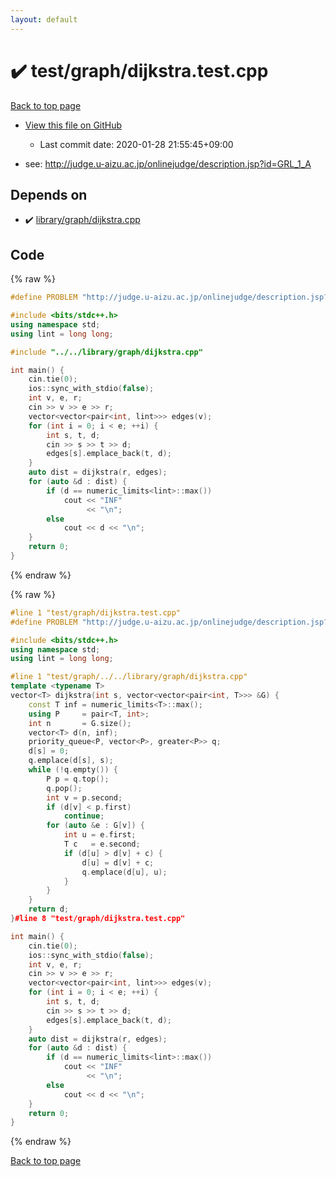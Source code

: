 ```yaml
---
layout: default
---
```


<!-- mathjax config similar to math.stackexchange -->
<script type="text/javascript" async
  src="https://cdnjs.cloudflare.com/ajax/libs/mathjax/2.7.5/MathJax.js?config=TeX-MML-AM_CHTML">
</script>
<script type="text/x-mathjax-config">
  MathJax.Hub.Config({
    TeX: { equationNumbers: { autoNumber: "AMS" }},
    tex2jax: {
      inlineMath: [ ['$','$'] ],
      processEscapes: true
    },
    "HTML-CSS": { matchFontHeight: false },
    displayAlign: "left",
    displayIndent: "2em"
  });
</script>

<script type="text/javascript" src="https://cdnjs.cloudflare.com/ajax/libs/jquery/3.4.1/jquery.min.js"></script>
<script src="https://cdn.jsdelivr.net/npm/jquery-balloon-js@1.1.2/jquery.balloon.min.js" integrity="sha256-ZEYs9VrgAeNuPvs15E39OsyOJaIkXEEt10fzxJ20+2I=" crossorigin="anonymous"></script>
<script type="text/javascript" src="../../../assets/js/copy-button.js"></script>
<link rel="stylesheet" href="../../../assets/css/copy-button.css" />


# :heavy_check_mark: test/graph/dijkstra.test.cpp

<a href="../../../index.html">Back to top page</a>

* <a href="{{ site.github.repository_url }}/blob/master/test/graph/dijkstra.test.cpp">View this file on GitHub</a>
    - Last commit date: 2020-01-28 21:55:45+09:00


* see: <a href="http://judge.u-aizu.ac.jp/onlinejudge/description.jsp?id=GRL_1_A">http://judge.u-aizu.ac.jp/onlinejudge/description.jsp?id=GRL_1_A</a>


## Depends on

* :heavy_check_mark: <a href="../../../library/library/graph/dijkstra.cpp.html">library/graph/dijkstra.cpp</a>


## Code

<a id="unbundled"></a>
{% raw %}
```cpp
#define PROBLEM "http://judge.u-aizu.ac.jp/onlinejudge/description.jsp?id=GRL_1_A"

#include <bits/stdc++.h>
using namespace std;
using lint = long long;

#include "../../library/graph/dijkstra.cpp"

int main() {
    cin.tie(0);
    ios::sync_with_stdio(false);
    int v, e, r;
    cin >> v >> e >> r;
    vector<vector<pair<int, lint>>> edges(v);
    for (int i = 0; i < e; ++i) {
        int s, t, d;
        cin >> s >> t >> d;
        edges[s].emplace_back(t, d);
    }
    auto dist = dijkstra(r, edges);
    for (auto &d : dist) {
        if (d == numeric_limits<lint>::max())
            cout << "INF"
                 << "\n";
        else
            cout << d << "\n";
    }
    return 0;
}
```
{% endraw %}

<a id="bundled"></a>
{% raw %}
```cpp
#line 1 "test/graph/dijkstra.test.cpp"
#define PROBLEM "http://judge.u-aizu.ac.jp/onlinejudge/description.jsp?id=GRL_1_A"

#include <bits/stdc++.h>
using namespace std;
using lint = long long;

#line 1 "test/graph/../../library/graph/dijkstra.cpp"
template <typename T>
vector<T> dijkstra(int s, vector<vector<pair<int, T>>> &G) {
    const T inf = numeric_limits<T>::max();
    using P     = pair<T, int>;
    int n       = G.size();
    vector<T> d(n, inf);
    priority_queue<P, vector<P>, greater<P>> q;
    d[s] = 0;
    q.emplace(d[s], s);
    while (!q.empty()) {
        P p = q.top();
        q.pop();
        int v = p.second;
        if (d[v] < p.first)
            continue;
        for (auto &e : G[v]) {
            int u = e.first;
            T c   = e.second;
            if (d[u] > d[v] + c) {
                d[u] = d[v] + c;
                q.emplace(d[u], u);
            }
        }
    }
    return d;
}#line 8 "test/graph/dijkstra.test.cpp"

int main() {
    cin.tie(0);
    ios::sync_with_stdio(false);
    int v, e, r;
    cin >> v >> e >> r;
    vector<vector<pair<int, lint>>> edges(v);
    for (int i = 0; i < e; ++i) {
        int s, t, d;
        cin >> s >> t >> d;
        edges[s].emplace_back(t, d);
    }
    auto dist = dijkstra(r, edges);
    for (auto &d : dist) {
        if (d == numeric_limits<lint>::max())
            cout << "INF"
                 << "\n";
        else
            cout << d << "\n";
    }
    return 0;
}
```
{% endraw %}

<a href="../../../index.html">Back to top page</a>

